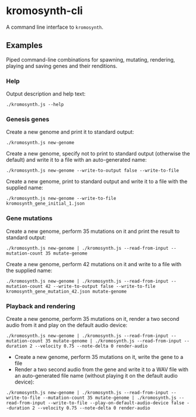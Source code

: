 # kromosynth-cli

A command line interface to `kromosynth`.

## Examples

Piped command-line combinations for spawning, mutating, rendering, playing and saving genes and their renditions.

### Help

Output description and help text:
```
./kromosynth.js --help
```

### Genesis genes

Create a new genome and print it to standard output:
```
./kromosynth.js new-genome
```

Create a new genome, specify not to print to standard output (otherwise the default) and write it to a file with an auto-generated name:
```
./kromosynth.js new-genome --write-to-output false --write-to-file
```

Create a new genome, print to standard output and write it to a file with the supplied name:
```
./kromosynth.js new-genome --write-to-file kromosynth_gene_initial_1.json
```

### Gene mutations

Create a new genome, perform 35 mutations on it and print the result to standard output:
```
./kromosynth.js new-genome | ./kromosynth.js --read-from-input --mutation-count 35 mutate-genome
```

Create a new genome, perform 42 mutations on it and write to a file with the supplied name:
```
./kromosynth.js new-genome | ./kromosynth.js --read-from-input --mutation-count 42 --write-to-output false --write-to-file kromosynth_gene_mutation_42.json mutate-genome
```

### Playback and rendering

Create a new genome, perform 35 mutations on it, render a two second audio from it and play on the default audio device:
```
./kromosynth.js new-genome | ./kromosynth.js --read-from-input --mutation-count 35 mutate-genome | ./kromosynth.js --read-from-input --duration 2 --velocity 0.75 --note-delta 0 render-audio
```

- Create a new genome, perform 35 mutations on it, write the gene to a file
- Render a two second audio from the gene and write it to a WAV file with an auto-generated file name (without playing it on the default audio device):
```
./kromosynth.js new-genome | ./kromosynth.js --read-from-input --write-to-file --mutation-count 35 mutate-genome | ./kromosynth.js --read-from-input --write-to-file --play-on-default-audio-device false --duration 2 --velocity 0.75 --note-delta 0 render-audio
```